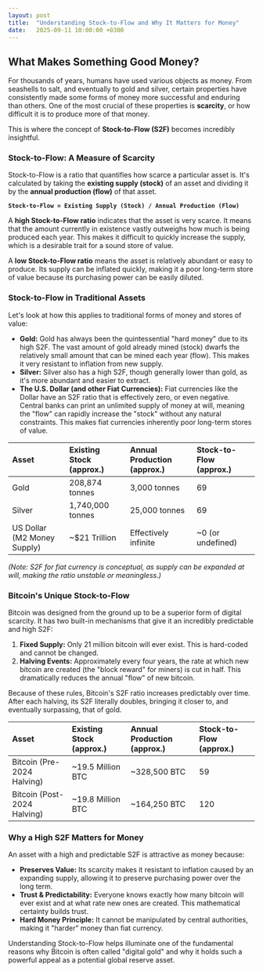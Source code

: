 ```yaml
---
layout: post
title:  "Understanding Stock-to-Flow and Why It Matters for Money"
date:   2025-09-11 10:00:00 +0300
---
```


## What Makes Something Good Money?

For thousands of years, humans have used various objects as money. From seashells to salt, and eventually to gold and silver, certain properties have consistently made some forms of money more successful and enduring than others. One of the most crucial of these properties is **scarcity**, or how difficult it is to produce more of that money.

This is where the concept of **Stock-to-Flow (S2F)** becomes incredibly insightful.

### Stock-to-Flow: A Measure of Scarcity

Stock-to-Flow is a ratio that quantifies how scarce a particular asset is. It's calculated by taking the **existing supply (stock)** of an asset and dividing it by the **annual production (flow)** of that asset.

**`Stock-to-Flow = Existing Supply (Stock) / Annual Production (Flow)`**

A **high Stock-to-Flow ratio** indicates that the asset is very scarce. It means that the amount currently in existence vastly outweighs how much is being produced each year. This makes it difficult to quickly increase the supply, which is a desirable trait for a sound store of value.

A **low Stock-to-Flow ratio** means the asset is relatively abundant or easy to produce. Its supply can be inflated quickly, making it a poor long-term store of value because its purchasing power can be easily diluted.

### Stock-to-Flow in Traditional Assets

Let's look at how this applies to traditional forms of money and stores of value:

* **Gold:** Gold has always been the quintessential "hard money" due to its high S2F. The vast amount of gold already mined (stock) dwarfs the relatively small amount that can be mined each year (flow). This makes it very resistant to inflation from new supply.
* **Silver:** Silver also has a high S2F, though generally lower than gold, as it's more abundant and easier to extract.
* **The U.S. Dollar (and other Fiat Currencies):** Fiat currencies like the Dollar have an S2F ratio that is effectively zero, or even negative. Central banks can print an unlimited supply of money at will, meaning the "flow" can rapidly increase the "stock" without any natural constraints. This makes fiat currencies inherently poor long-term stores of value.

| Asset               | Existing Stock (approx.) | Annual Production (approx.) | Stock-to-Flow (approx.) |
| :------------------ | :----------------------- | :-------------------------- | :---------------------- |
| Gold                | 208,874 tonnes           | 3,000 tonnes                | 69                      |
| Silver              | 1,740,000 tonnes         | 25,000 tonnes               | 69                      |
| US Dollar (M2 Money Supply) | ~$21 Trillion          | Effectively infinite        | ~0 (or undefined)         |

*(Note: S2F for fiat currency is conceptual, as supply can be expanded at will, making the ratio unstable or meaningless.)*

### Bitcoin's Unique Stock-to-Flow

Bitcoin was designed from the ground up to be a superior form of digital scarcity. It has two built-in mechanisms that give it an incredibly predictable and high S2F:

1.  **Fixed Supply:** Only 21 million bitcoin will ever exist. This is hard-coded and cannot be changed.
2.  **Halving Events:** Approximately every four years, the rate at which new bitcoin are created (the "block reward" for miners) is cut in half. This dramatically reduces the annual "flow" of new bitcoin.

Because of these rules, Bitcoin's S2F ratio increases predictably over time. After each halving, its S2F literally doubles, bringing it closer to, and eventually surpassing, that of gold.

| Asset               | Existing Stock (approx.) | Annual Production (approx.) | Stock-to-Flow (approx.) |
| :------------------ | :----------------------- | :-------------------------- | :---------------------- |
| Bitcoin (Pre-2024 Halving) | ~19.5 Million BTC        | ~328,500 BTC                | 59                      |
| Bitcoin (Post-2024 Halving) | ~19.8 Million BTC        | ~164,250 BTC                | 120                     |

### Why a High S2F Matters for Money

An asset with a high and predictable S2F is attractive as money because:

* **Preserves Value:** Its scarcity makes it resistant to inflation caused by an expanding supply, allowing it to preserve purchasing power over the long term.
* **Trust & Predictability:** Everyone knows exactly how many bitcoin will ever exist and at what rate new ones are created. This mathematical certainty builds trust.
* **Hard Money Principle:** It cannot be manipulated by central authorities, making it "harder" money than fiat currency.

Understanding Stock-to-Flow helps illuminate one of the fundamental reasons why Bitcoin is often called "digital gold" and why it holds such a powerful appeal as a potential global reserve asset.
